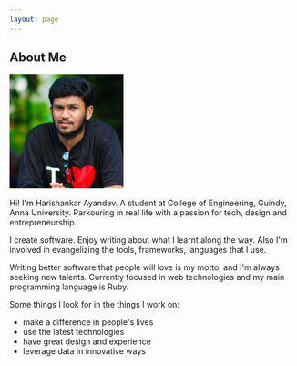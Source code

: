 ```yaml
---
layout: page
---
```


## About Me

<img src="/images/hs3.jpg" class="floatpic" width="200" height="200">

Hi! I'm Harishankar Ayandev. A student at College of Engineering, Guindy, Anna University. Parkouring in real life with a passion for tech, design and entrepreneurship. 

I create software. Enjoy writing about what I learnt along the way. Also I'm involved in evangelizing the tools, frameworks, languages that I use.

Writing better software that people will love is my motto, and I'm always seeking new talents. Currently focused in web technologies and my main programming language is Ruby.


Some things I look for in the things I work on:

* make a difference in people's lives
* use the latest technologies
* have great design and experience
* leverage data in innovative ways

